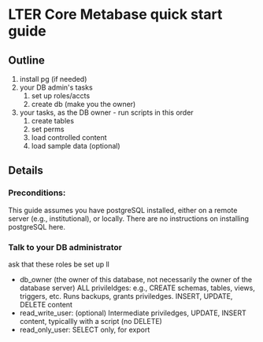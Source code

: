 # LTER Core Metabase quick start guide

## Outline
1. install pg (if needed)
2.  your DB admin's tasks
    1. set up roles/accts
    1. create db (make you the owner)
3. your tasks, as the DB owner - run scripts in this order
    1. create tables 
    1. set perms 
    1. load controlled content 
    1. load sample data (optional)


## Details
### Preconditions:  
This guide assumes you have postgreSQL installed, either on a remote server (e.g., institutional), or locally. There are no instructions on installing postgreSQL here.

### Talk to your DB administrator
ask that these roles be set up
ll

  - db_owner (the owner of this database, not necessarily the owner of the database server) ALL privileldges: e.g., CREATE schemas, tables, views, triggers, etc. Runs backups, grants priviledges. INSERT, UPDATE, DELETE content
  - read_write_user: (optional) Intermediate priviledges, UPDATE, INSERT content, typicallly with a script (no DELETE)
  - read_only_user: SELECT only, for export 
  
